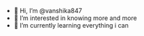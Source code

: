 - 👋 Hi, I’m @vanshika847
- 👀 I’m interested in knowing more and more
- 🌱 I’m currently learning everything i can

<!---
vanshika847/vanshika847 is a ✨ special ✨ repository because its `README.md` (this file) appears on your GitHub profile.
You can click the Preview link to take a look at your changes.
--->
